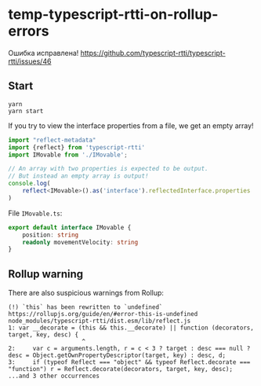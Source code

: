 # temp-typescript-rtti-on-rollup-errors

Ошибка исправлена!
https://github.com/typescript-rtti/typescript-rtti/issues/46

Start
-----

```
yarn
yarn start
```

If you try to view the interface properties from a file, we get an empty array!

```typescript
import "reflect-metadata"
import {reflect} from 'typescript-rtti'
import IMovable from './IMovable';

// An array with two properties is expected to be output.
// But instead an empty array is output!
console.log(
	reflect<IMovable>().as('interface').reflectedInterface.properties
)
```

File `IMovable.ts`:

```typescript
export default interface IMovable {
	position: string
	readonly movementVelocity: string
}
```

Rollup warning
--------------

There are also suspicious warnings from Rollup:

```
(!) `this` has been rewritten to `undefined`
https://rollupjs.org/guide/en/#error-this-is-undefined
node_modules/typescript-rtti/dist.esm/lib/reflect.js
1: var __decorate = (this && this.__decorate) || function (decorators, target, key, desc) {
                     ^
2:     var c = arguments.length, r = c < 3 ? target : desc === null ? desc = Object.getOwnPropertyDescriptor(target, key) : desc, d;
3:     if (typeof Reflect === "object" && typeof Reflect.decorate === "function") r = Reflect.decorate(decorators, target, key, desc);
...and 3 other occurrences

```